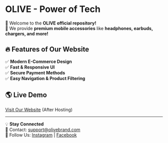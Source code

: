 # OLIVE - Power of Tech  
🚀 Welcome to the **OLIVE official repository!**  
🌿 We provide **premium mobile accessories** like **headphones, earbuds, chargers, and more!**  

## 🔥 Features of Our Website  
✅ **Modern E-Commerce Design**  
✅ **Fast & Responsive UI**  
✅ **Secure Payment Methods**  
✅ **Easy Navigation & Product Filtering**  

## 🌎 Live Demo  
[Visit Our Website](https://yourusername.github.io/olive-website/) (After Hosting)  

---
💡 **Stay Connected**  
📧 Contact: support@olivebrand.com  
📱 Follow Us: [Instagram](#) | [Facebook](#) 
